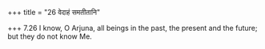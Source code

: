 +++
title = "26 वेदाहं समतीतानि"

+++
7.26 I know, O Arjuna, all beings in the past, the present and the
future; but they do not know Me.
